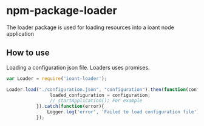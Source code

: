 # npm-package-loader
The loader package is used for loading resources into a ioant node application

## How to use
Loading a configuration json file. Loaders uses promises.

```js
var Loader = require('ioant-loader');

Loader.load("./configuration.json", "configuration").then(function(configuration) {
                loaded_configuration = configuration;
                // startApplication(); For example
           }).catch(function(error){
               Logger.log('error', 'Failed to load configuration file');
	       });
```
